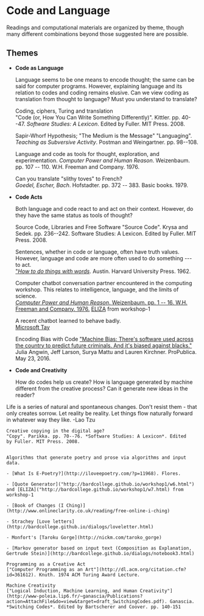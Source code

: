 Code and Language
===================================

Readings and computational materials are organized by theme, though many different combinations beyond those suggested here are possible.

Themes
------

-   **Code as Language**

    Language seems to be one means to encode thought; the same can be said for computer programs. However, explaining language and its relation to codes and coding remains elusive. Can we view coding as translation from thought to language? Must you understand to translate?

     Coding, ciphers, Turing and translation  
    "Code (or, How You Can Write Something Differently)". Kittler. pp. 40--47. *Software Studies: A Lexicon*. Edited by Fuller. MIT Press. 2008.

    Sapir-Whorf Hypothesis; "The Medium is the Message"
    "Languaging". *Teaching as Subversive Activity*. Postman and Weingartner. pp. 98--108. </dd>

    Language and code as tools for thought, exploration, and experimentation.
    *Computer Power and Human Reason*. Weizenbaum. pp. 107 -- 110. W.H. Freeman and Company. 1976.

    Can you translate "slithy toves" to French?  
    *Goedel, Escher, Bach*. Hofstadter. pp. 372 -- 383. Basic books. 1979.

-   **Code Acts**

    Both language and code react to and act on their context. However, do they have the same status as tools of thought?

    Source Code, Libraries and Free Software
    "Source Code". Krysa and Sedek. pp. 236--242. Software Studies: A
    Lexicon. Edited by Fuller. MIT Press. 2008.

    Sentences, whether in code or language, often have truth values. However, language and code are more often used to do something --- to act.  
    ["*How to do things with words*](http://www.ling.upenn.edu/~rnoyer/courses/103/Austin.pdf). Austin. Harvard University Press. 1962.

    Computer chatbot conversation partner encountered in the computing workshop. This relates to intelligence, language, and the limits of science.  
    [*Computer Power and Human Reason*. Weizenbaum. pp. 1 -- 16. W.H. Freeman and Company. 1976.](https://cyborgdigitalculture.files.wordpress.com/2013/09/24-weizenbaum-03.pdf)
    [ELIZA]("http://bardcollege.github.io/workshop1/w7.html) from workshop-1

    A recent chatbot learned to behave badly.  
    [Microsoft Tay](https://en.wikipedia.org/wiki/Tay_(bot))

    Encoding Bias with Code
    ["Machine Bias: There's software used across the country to predict future criminals. And it's biased against blacks."](https://www.propublica.org/article/machine-bias-risk-assessments-in-criminal-sentencing) Julia Angwin, Jeff Larson, Surya Mattu and Lauren Kirchner.  ProPublica. May 23, 2016.

-   **Code and Creativity**

    How do codes help us create? How is language generated by machine different from the creative process? Can it generate new ideas in the reader?


Life is a series of natural and spontaneous changes. Don't resist them - that only creates sorrow. Let reality be reality. Let things flow naturally forward in whatever way they like. -Lao Tzu

    Creative copying in the digital age?
    "Copy". Parikka. pp. 70--76. *Software Studies: A Lexicon*. Edited
    by Fuller. MIT Press. 2008.


    Algorithms that generate poetry and prose via algorithms and input data.  

    - [What Is E-Poetry?](http://iloveepoetry.com/?p=11968). Flores.
    
    - [Quote Generator]("http://bardcollege.github.io/workshop1/w6.html") and [ELIZA]("http://bardcollege.github.io/workshop1/w7.html) from workshop-1
    
    - [Book of Changes (I Ching)](http://www.onlineclarity.co.uk/reading/free-online-i-ching)

    - Strachey [Love letters](http://bardcollege.github.io/dialogs/loveletter.html)

    - Monfort's [Taroku Gorge](http://nickm.com/taroko_gorge)

    - [Markov generator based on input text (Composition as Explanation, Gertrude Stein)](http://bardcollege.github.io/dialogs/notebook3.html)
    
    Programming as a Creative Act
    ["Computer Programming as an Art"](http://dl.acm.org/citation.cfm?id=361612). Knuth. 1974 ACM Turing Award Lecture.

    Machine Creativity
    ["Logical Induction, Machine Learning, and Human Creativity"](http://www-poleia.lip6.fr/~ganascia/Publications?action=AttachFile&do=view&target=draft_SwitchingCodes.pdf). Ganascia. *Switching Codes*. Edited by Bartscherer and Coover. pp. 140-151

